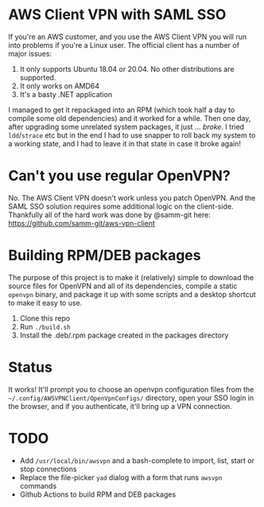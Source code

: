# AWS Client VPN with SAML SSO
If you're an AWS customer, and you use the AWS Client VPN you will run into problems if you're a Linux user. The official client has a number of major issues:
1. It only supports Ubuntu 18.04 or 20.04. No other distributions are supported.
2. It only works on AMD64
3. It's a basty .NET application

I managed to get it repackaged into an RPM (which took half a day to compile some old dependencies) and it worked for a while. Then one day, after upgrading some unrelated system packages, it just ... _broke_. I tried `ldd`/`strace` etc but in the end I had to use snapper to roll back my system to a working state, and I had to leave it in that state in case it broke again!

# Can't you use regular OpenVPN?
No. The AWS Client VPN doesn't work unless you patch OpenVPN. And the SAML SSO solution requires some additional logic on the client-side. Thankfully all of the hard work was done by @samm-git here: https://github.com/samm-git/aws-vpn-client

# Building RPM/DEB packages
The purpose of this project is to make it (relatively) simple to download the source files for OpenVPN and all of its dependencies, compile a static `openvpn` binary, and package it up with some scripts and a desktop shortcut to make it easy to use.

1. Clone this repo
2. Run `./build.sh`
3. Install the .deb/.rpm package created in the packages directory

# Status
It works! It'll prompt you to choose an openvpn configuration files from the `~/.config/AWSVPNClient/OpenVpnConfigs/` directory, open your SSO login in the browser, and if you authenticate, it'll bring up a VPN connection.

# TODO
* Add `/usr/local/bin/awsvpn` and a bash-complete to import, list, start or stop connections
* Replace the file-picker `yad` dialog with a form that runs `awsvpn` commands
* Github Actions to build RPM and DEB packages
